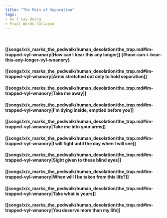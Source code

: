```yaml
---
title: "The Pain of Separation"
tags:
- As I Lay Dying
- Frail Words Collapse
---
```

&nbsp;
#### [[songs/x/x_marks_the_pedwalk/human_desolation/the_trap.md#im-trapped-vyl-wnanory|How can I bear this any longer]] {#how-can-i-bear-this-any-longer-vyl-wnanory}
#### [[songs/x/x_marks_the_pedwalk/human_desolation/the_trap.md#im-trapped-vyl-wnanory|Arms stretched out only to hold separation]]
#### [[songs/x/x_marks_the_pedwalk/human_desolation/the_trap.md#im-trapped-vyl-wnanory|Take me away]]
#### [[songs/x/x_marks_the_pedwalk/human_desolation/the_trap.md#im-trapped-vyl-wnanory|I'm dying inside, emptied before you]]
#### [[songs/x/x_marks_the_pedwalk/human_desolation/the_trap.md#im-trapped-vyl-wnanory|Take me into your arms]]
#### [[songs/x/x_marks_the_pedwalk/human_desolation/the_trap.md#im-trapped-vyl-wnanory|I will fight until the day when I will see]]
#### [[songs/x/x_marks_the_pedwalk/human_desolation/the_trap.md#im-trapped-vyl-wnanory|Sight given to these blind eyes]]
#### [[songs/x/x_marks_the_pedwalk/human_desolation/the_trap.md#im-trapped-vyl-wnanory|When will I be taken from this life?]]
#### [[songs/x/x_marks_the_pedwalk/human_desolation/the_trap.md#im-trapped-vyl-wnanory|Take what is yours]]
#### [[songs/x/x_marks_the_pedwalk/human_desolation/the_trap.md#im-trapped-vyl-wnanory|You deserve more than my life]]
